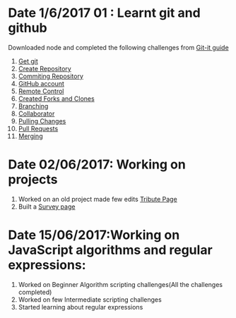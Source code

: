 
# Date 1/6/2017 01 : Learnt git and github  
Downloaded node and completed the  following challenges from  [Git-it guide](http://jlord.us/git-it/index.html)
1.  [Get git](http://jlord.us/git-it/challenges/get_git.html)
2.  [Create Repository ](http://jlord.us/git-it/challenges/repository.html)
3.  [Commiting Repository ](http://jlord.us/git-it/challenges/commit_to_it.html)
4.  [GitHub account](http://jlord.us/git-it/challenges/githubbin.html)
5.  [Remote Control](http://jlord.us/git-it/challenges/remote_control.html)
6.  [Created Forks and Clones](http://jlord.us/git-it/challenges/forks_and_clones.html)
7.  [Branching](http://jlord.us/git-it/challenges/branches_arent_just_for_birds.html)
8.  [Collaborator](http://jlord.us/git-it/challenges/its_a_small_world.html)
9.  [Pulling Changes](http://jlord.us/git-it/challenges/pull_never_out_of_date.html)
10. [Pull Requests](http://jlord.us/git-it/challenges/requesting_you_pull_please.html)
11. [Merging](http://jlord.us/git-it/challenges/merge_tada.html)

# Date 02/06/2017: Working on projects
1. Worked on an old project made few edits [Tribute Page](https://codepen.io/prashanthreddykallem/pen/eROaom)
2. Built a [Survey page](https://codepen.io/prashanthreddykallem/full/LLPJgw/)
 
# Date 15/06/2017:Working on JavaScript algorithms and regular expressions:
1. Worked on Beginner Algorithm scripting challenges(All the challenges completed)
2. Worked on few Intermediate scripting challenges
3. Started learning about regular expressions
 

            
            
 
